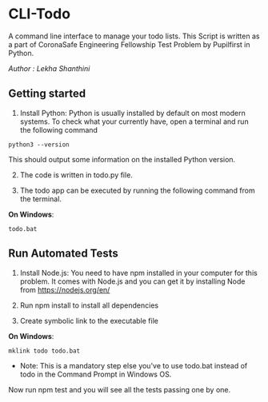 # CLI-Todo
A command line interface to manage your todo lists. This Script is written as a part of CoronaSafe Engineering Fellowship Test Problem by Pupilfirst in Python.

 _Author : Lekha Shanthini_

## Getting started
1. Install Python: Python is usually installed by default on most modern systems. To check what your currently have, open a terminal and run the following command

`python3 --version`

This should output some information on the installed Python version.

2. The code is written in todo.py file.

3. The todo app can be executed by running the following command from the terminal.

__On Windows__:

`todo.bat`

## Run Automated Tests
1. Install Node.js: You need to have npm installed in your computer for this problem. It comes with Node.js and you can get it by installing Node from https://nodejs.org/en/

2. Run npm install to install all dependencies

3. Create symbolic link to the executable file

__On Windows__:

`mklink todo todo.bat`

- Note: This is a mandatory step else you've to use todo.bat instead of todo in the Command Prompt in Windows OS.

Now run npm test and you will see all the tests passing one by one.
